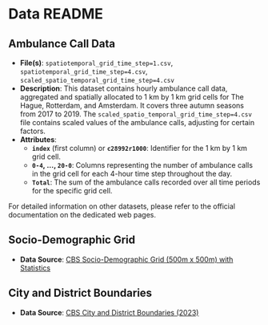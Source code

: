 # Data README

## Ambulance Call Data

- **File(s)**: `spatiotemporal_grid_time_step=1.csv`, `spatiotemporal_grid_time_step=4.csv`, `scaled_spatio_temporal_grid_time_step=4.csv`
- **Description**: This dataset contains hourly ambulance call data, aggregated and spatially allocated to 1 km by 1 km grid cells for The Hague, Rotterdam, and Amsterdam. It covers three autumn seasons from 2017 to 2019. The `scaled_spatio_temporal_grid_time_step=4.csv` file contains scaled values of the ambulance calls, adjusting for certain factors.
- **Attributes**:
  - **`index`** (first column) or **`c28992r1000`**: Identifier for the 1 km by 1 km grid cell.
  - **`0-4`, ..., `20-0`**: Columns representing the number of ambulance calls in the grid cell for each 4-hour time step throughout the day.
  - **`Total`**: The sum of the ambulance calls recorded over all time periods for the specific grid cell.

For detailed information on other datasets, please refer to the official documentation on the dedicated web pages.

## Socio-Demographic Grid

- **Data Source**: [CBS Socio-Demographic Grid (500m x 500m) with Statistics](https://www.cbs.nl/nl-nl/dossier/nederland-regionaal/geografische-data/kaart-van-500-meter-bij-500-meter-met-statistieken)

## City and District Boundaries

- **Data Source**: [CBS City and District Boundaries (2023)](https://www.cbs.nl/nl-nl/dossier/nederland-regionaal/geografische-data/wijk-en-buurtkaart-2023)
